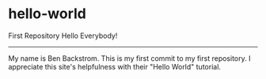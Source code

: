 # hello-world
First Repository
Hello Everybody!

---
My name is Ben Backstrom. This is my first commit to my first repository. I appreciate this site's helpfulness with their "Hello World" tutorial.
